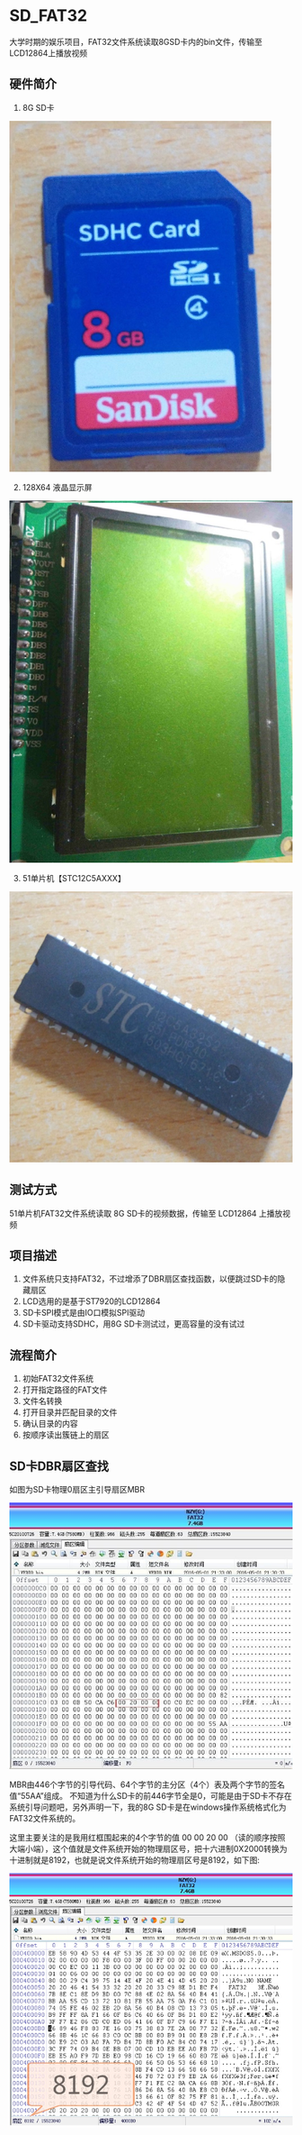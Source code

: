 # SD_FAT32
大学时期的娱乐项目，FAT32文件系统读取8GSD卡内的bin文件，传输至LCD12864上播放视频
## 硬件简介
1. 8G SD卡

![存储设备](./img/8g_sdhc.jpg)

2. 128X64 液晶显示屏

![显示设备](./img/ST7920_LCD12864.jpg)

3. 51单片机【STC12C5AXXX】

![CPU](./img/STC12C5AXXX.jpg)

## 测试方式
51单片机FAT32文件系统读取 8G SD卡的视频数据，传输至 LCD12864 上播放视频
## 项目描述
1. 文件系统只支持FAT32，不过增添了DBR扇区查找函数，以便跳过SD卡的隐藏扇区
2. LCD选用的是基于ST7920的LCD12864
3. SD卡SPI模式是由IO口模拟SPI驱动
4. SD卡驱动支持SDHC，用8G SD卡测试过，更高容量的没有试过
## 流程简介
1. 初始FAT32文件系统
2. 打开指定路径的FAT文件
3. 文件名转换
4. 打开目录并匹配目录的文件
5. 确认目录的内容
6. 按顺序读出簇链上的扇区
## SD卡DBR扇区查找
如图为SD卡物理0扇区主引导扇区MBR

![SD卡物理0扇区主引导扇区MBR](./img/SD卡物理0扇区主引导扇区MBR.jpg)

MBR由446个字节的引导代码、64个字节的主分区（4个）表及两个字节的签名值“55AA”组成。
不知道为什么SD卡的前446字节全是0，可能是由于SD卡不存在系统引导问题吧，另外声明一下，我的8G SD卡是在windows操作系统格式化为FAT32文件系统的。

这里主要关注的是我用红框围起来的4个字节的值 00 00 20 00 （读的顺序按照大端小端），这个值就是文件系统开始的物理扇区号，把十六进制0X2000转换为十进制就是8192，也就是说文件系统开始的物理扇区号是8192，如下图:

![文件系统开始的物理扇区号](./img/文件系统开始的物理扇区号.jpg)

